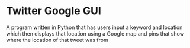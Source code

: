 # Twitter Google GUI
 A program written in Python that has users input a keyword and location which then displays that location using a Google map and pins that show where the location of that tweet was from
